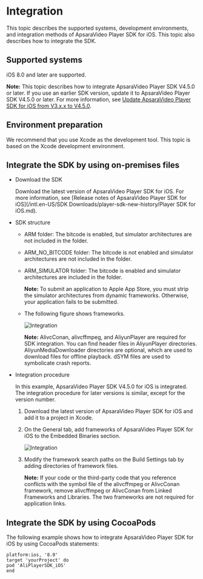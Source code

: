 # Integration

This topic describes the supported systems, development environments, and integration methods of ApsaraVideo Player SDK for iOS. This topic also describes how to integrate the SDK.

## Supported systems

iOS 8.0 and later are supported.

**Note:** This topic describes how to integrate ApsaraVideo Player SDK V4.5.0 or later. If you use an earlier SDK version, update it to ApsaraVideo Player SDK V4.5.0 or later. For more information, see [Update ApsaraVideo Player SDK for iOS from V3.x.x to V4.5.0]().

## Environment preparation

We recommend that you use Xcode as the development tool. This topic is based on the Xcode development environment.

## Integrate the SDK by using on-premises files

-   Download the SDK

    Download the latest version of ApsaraVideo Player SDK for iOS. For more information, see [Release notes of ApsaraVideo Player SDK for iOS](/intl.en-US/SDK Downloads/player-sdk-new-history/Player SDK for iOS.md).

-   SDK structure
    -   ARM folder: The bitcode is enabled, but simulator architectures are not included in the folder.
    -   ARM\_NO\_BITCODE folder: The bitcode is not enabled and simulator architectures are not included in the folder.
    -   ARM\_SIMULATOR folder: The bitcode is enabled and simulator architectures are included in the folder.

        **Note:** To submit an application to Apple App Store, you must strip the simulator architectures from dynamic frameworks. Otherwise, your application fails to be submitted.

    -   The following figure shows frameworks.

        ![Integration](https://static-aliyun-doc.oss-accelerate.aliyuncs.com/assets/img/en-US/9870401161/p209497.png)

        **Note:** AlivcConan, alivcffmpeg, and AliyunPlayer are required for SDK integration. You can find header files in AliyunPlayer directories. AliyunMediaDownloader directories are optional, which are used to download files for offline playback. dSYM files are used to symbolicate crash reports.

-   Integration procedure

    In this example, ApsaraVideo Player SDK V4.5.0 for iOS is integrated. The integration procedure for later versions is similar, except for the version number.

    1.  Download the latest version of ApsaraVideo Player SDK for iOS and add it to a project in Xcode.
    2.  On the General tab, add frameworks of ApsaraVideo Player SDK for iOS to the Embedded Binaries section.

        ![Integration](https://static-aliyun-doc.oss-accelerate.aliyuncs.com/assets/img/en-US/0970401161/p209500.png)

    3.  Modify the framework search paths on the Build Settings tab by adding directories of framework files.

        **Note:** If your code or the third-party code that you reference conflicts with the symbol file of the alivcffmpeg or AlivcConan framework, remove alivcffmpeg or AlivcConan from Linked Frameworks and Libraries. The two frameworks are not required for application links.


## Integrate the SDK by using CocoaPods

The following example shows how to integrate ApsaraVideo Player SDK for iOS by using CocoaPods statements:

```
platform:ios, '8.0'
target 'yourProject' do
pod 'AliPlayerSDK_iOS'
end
```

